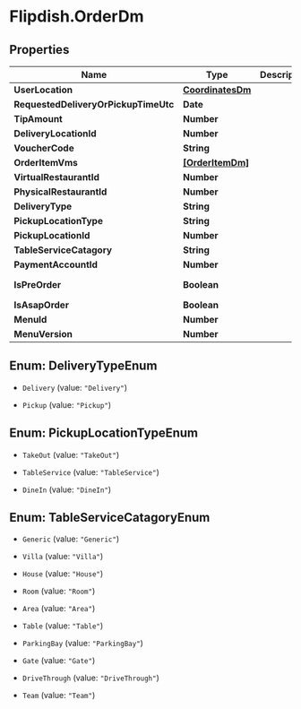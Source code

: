 # Flipdish.OrderDm

## Properties

Name | Type | Description | Notes
------------ | ------------- | ------------- | -------------
**UserLocation** | [**CoordinatesDm**](CoordinatesDm.md) |  | [optional] 
**RequestedDeliveryOrPickupTimeUtc** | **Date** |  | [optional] 
**TipAmount** | **Number** |  | [optional] 
**DeliveryLocationId** | **Number** |  | [optional] 
**VoucherCode** | **String** |  | [optional] 
**OrderItemVms** | [**[OrderItemDm]**](OrderItemDm.md) |  | [optional] 
**VirtualRestaurantId** | **Number** |  | [optional] 
**PhysicalRestaurantId** | **Number** |  | [optional] 
**DeliveryType** | **String** |  | [optional] 
**PickupLocationType** | **String** |  | [optional] 
**PickupLocationId** | **Number** |  | [optional] 
**TableServiceCatagory** | **String** |  | [optional] 
**PaymentAccountId** | **Number** |  | [optional] 
**IsPreOrder** | **Boolean** |  | [optional] [readonly] 
**IsAsapOrder** | **Boolean** |  | [optional] 
**MenuId** | **Number** |  | [optional] 
**MenuVersion** | **Number** |  | [optional] 



## Enum: DeliveryTypeEnum


* `Delivery` (value: `"Delivery"`)

* `Pickup` (value: `"Pickup"`)





## Enum: PickupLocationTypeEnum


* `TakeOut` (value: `"TakeOut"`)

* `TableService` (value: `"TableService"`)

* `DineIn` (value: `"DineIn"`)





## Enum: TableServiceCatagoryEnum


* `Generic` (value: `"Generic"`)

* `Villa` (value: `"Villa"`)

* `House` (value: `"House"`)

* `Room` (value: `"Room"`)

* `Area` (value: `"Area"`)

* `Table` (value: `"Table"`)

* `ParkingBay` (value: `"ParkingBay"`)

* `Gate` (value: `"Gate"`)

* `DriveThrough` (value: `"DriveThrough"`)

* `Team` (value: `"Team"`)




